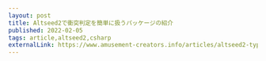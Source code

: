 ```yaml
---
layout: post
title: Altseed2で衝突判定を簡単に扱うパッケージの紹介
published: 2022-02-05
tags: article,altseed2,csharp
externalLink: https://www.amusement-creators.info/articles/altseed2-typebasedcollision/
---
```

